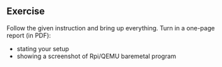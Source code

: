## Exercise

Follow the given instruction and bring up everything. Turn in a one-page report (in PDF):

* stating your setup
* showing a screenshot of Rpi/QEMU baremetal program


